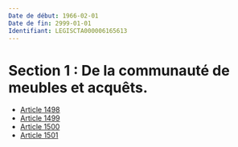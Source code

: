 ```yaml
---
Date de début: 1966-02-01
Date de fin: 2999-01-01
Identifiant: LEGISCTA000006165613
---
```


<h1>Section 1 : De la communauté de meubles et acquêts.</h1>

- [Article 1498](article_1498.md)
- [Article 1499](article_1499.md)
- [Article 1500](article_1500.md)
- [Article 1501](article_1501.md)
